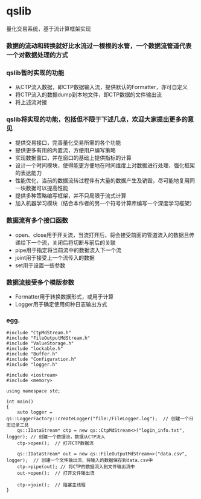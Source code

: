 # qslib
量化交易系统，基于流计算框架实现
### 数据的流动和转换就好比水流过一根根的水管，一个数据流管道代表一个对数据处理的方式
### qslib暂时实现的功能
* 从CTP流入数据，即CTP数据输入流，提供默认的Formatter，亦可自定义
* 将CTP流入的数据dump到本地文件，即CTP数据的文件输出流
* 将上述流对接
### qslib将实现的功能，包括但不限于下述几点，欢迎大家提出更多的意见
* 提供交易接口，完善量化交易所需的各个功能
* 提供更多有用的内置流，方便用户编写策略
* 实现数据窗口，并在窗口的基础上提供指标的计算
* 设计一个时间模块，使得能更方便地在时间维度上对数据进行处理，强化框架的表达能力
* 性能优化，当前的数据流转过程伴有大量的数据产生及销毁，尽可能地复用同一块数据可以提高性能
* 提供多种策略编写框架，并不只局限于流式计算
* 加入机器学习模块（结合本作者的另一个符号计算库编写一个深度学习框架）
### 数据流有多个接口函数
* open、close用于开关流，当流打开后，将会接受前面的管道流入的数据且传递给下一个流，关闭后将切断与前后的关联
* pipe用于指定将当前流中的数据流入下一个流
* joint用于接受上一个流传入的数据
* set用于设置一些参数
### 数据流接受多个模版参数
* Formatter用于转换数据形式，或用于计算
* Logger用于确定使用何种日志输出方式
### egg.
```
#include "CtpMdStream.h"
#include "FileOutputMdStream.h"
#include "ValueStorage.h"
#include "lockable.h"
#include "Buffer.h"
#include "Configuration.h"
#include "logger.h"

#include <iostream>
#include <memory>

using namespace std;

int main()
{
	auto logger = qs::LoggerFactory::createLogger("file:/FileLogger.log");  // 创建一个日志记录工具
	qs::IDataStream* ctp = new qs::CtpMdStream<>("login_info.txt", logger); // 创建一个数据流，数据从CTP流入
	ctp->open();  // 打开CTP数据流

	qs::IDataStream* out = new qs::FileOutputMdStream<>("data.csv", logger);  // 创建一个文件输出流，将输入的数据保存到data.csv中
	ctp->pipe(out); // 将CTP的数据流入到文件输出流中
	out->open();  // 打开文件输出流

	ctp->join();  // 阻塞主线程
}
```
